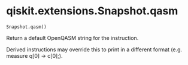 # qiskit.extensions.Snapshot.qasm

`Snapshot.qasm()`

Return a default OpenQASM string for the instruction.

Derived instructions may override this to print in a different format (e.g. measure q\[0] -> c\[0];).
